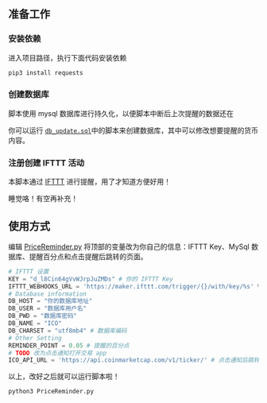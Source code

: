 ## 准备工作

### 安装依赖

进入项目路径，执行下面代码安装依赖

```bash
pip3 install requests
```

### 创建数据库

脚本使用 mysql 数据库进行持久化，以便脚本中断后上次提醒的数据还在

你可以运行 [`db_update.sql`](db_update.sql)中的脚本来创建数据库，其中可以修改想要提醒的货币内容。

### 注册创建 IFTTT 活动

本脚本通过 [IFTTT](https://ifttt.com/) 进行提醒，用了才知道方便好用！

睡觉咯！有空再补充！

## 使用方式

编辑 [PriceReminder.py]() 将顶部的变量改为你自己的信息：IFTTT Key、MySql 数据库、提醒百分点和点击提醒后跳转的页面。

```python
# IFTTT 设置
KEY = "d_l8Cin64gVvWJrpJuZMDs" # 你的 IFTTT Key
IFTTT_WEBHOOKS_URL = 'https://maker.ifttt.com/trigger/{}/with/key/%s' % KEY # 这个不需要改
# Database information
DB_HOST = "你的数据库地址"
DB_USER = "数据库用户名"
DB_PWD = "数据库密码"
DB_NAME = "ICO"
DB_CHARSET = "utf8mb4" # 数据库编码
# Other Setting
REMINDER_POINT = 0.05 # 提醒的百分点
# TODO 改为点击通知打开交易 app
ICO_API_URL = 'https://api.coinmarketcap.com/v1/ticker/' # 点击通知后跳转的页面
```

以上，改好之后就可以运行脚本啦！

```bash
python3 PriceReminder.py
```